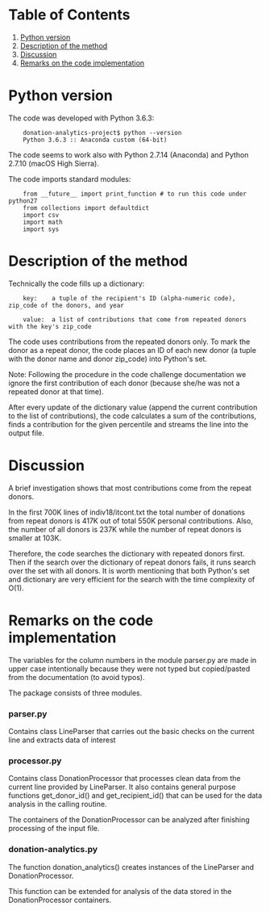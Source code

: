 # Table of Contents
1. [Python version](README.md#Pyhon-version)
2. [Description of the method](README.md#Description-of-the-method)
2. [Discussion](README.md#Discussion)
3. [Remarks on the code implementation](README.md#Remarks-on-the-code-implementation)
                
# Python version

The code was developed with Python 3.6.3:

        donation-analytics-project$ python --version
        Python 3.6.3 :: Anaconda custom (64-bit)

The code seems to work also with Python 2.7.14 (Anaconda) and Python 2.7.10 (macOS High Sierra).

The code imports standard modules:

        from __future__ import print_function # to run this code under python27
        from collections import defaultdict
        import csv
        import math
        import sys

# Description of the method

Technically the code fills up a dictionary:

        key:    a tuple of the recipient's ID (alpha-numeric code), zip_code of the donors, and year

        value:  a list of contributions that come from repeated donors with the key's zip_code

The code uses contributions from the repeated donors only. To mark the donor as a repeat donor, the code places an ID of each new donor (a tuple with the donor name and donor zip\_code) into Python's set. 

Note: Following the procedure in the code challenge documentation we ignore the first contribution of each donor (because she/he was not a repeated donor at that time).

After every update of the dictionary value (append the current contribution to the list of contributions), the code calculates a sum of the contributions, finds a contribution for the given percentile and streams the line into the output file.

# Discussion

A brief investigation shows that most contributions come from the repeat donors.

In the first 700K lines of indiv18/itcont.txt the total number of donations from repeat donors is 417K out of total 550K personal contributions.
Also, the number of all donors is 237K while the number of repeat donors is smaller at 103K.

Therefore, the code searches the dictionary with repeated donors first. Then if the search over the dictionary of repeat donors fails, it runs search over the set with all donors. It is worth mentioning that both Python's set and dictionary are very efficient for the search with the time complexity of O(1).

# Remarks on the code implementation

The variables for the column numbers in the module parser.py are made in upper case intentionally because they were not typed but copied/pasted from the documentation (to avoid typos).

The package consists of three modules.

### parser.py
Contains class LineParser that carries out the basic checks on the current line and extracts data of interest

### processor.py
Contains class DonationProcessor that processes clean data from the current line provided by LineParser. It also contains general purpose functions get\_donor\_id() and get\_recipient\_id() that can be used for the data analysis in the calling routine.

The containers of the DonationProcessor can be analyzed after finishing processing of the input file.

### donation-analytics.py
The function donation\_analytics() creates instances of the LineParser and DonationProcessor.

This function can be extended for analysis of the data stored in the DonationProcessor containers.
